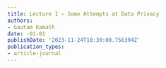 ```yaml
---
title: Lecture 1 — Some Attempts at Data Privacy
authors:
- Gautam Kamath
date: -01-01
publishDate: '2023-11-24T10:39:00.756394Z'
publication_types:
- article-journal
---
```

